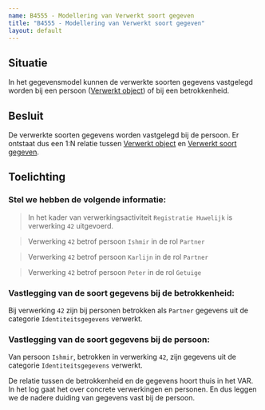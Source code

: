 ```yaml
---
name: B4555 - Modellering van Verwerkt soort gegeven
title: "B4555 - Modellering van Verwerkt soort gegeven"
layout: default
---
```

## Situatie
In het gegevensmodel kunnen de verwerkte soorten gegevens vastgelegd worden bij een persoon ([Verwerkt object](../../../gegevenswoordenboek/objecttypen/Verwerkt_object.md)) of bij een betrokkenheid. 

## Besluit
De verwerkte soorten gegevens worden vastgelegd bij de persoon. Er ontstaat dus een 1:N relatie tussen [Verwerkt object](../../../gegevenswoordenboek/objecttypen/Verwerkt_object.md) en [Verwerkt soort gegeven](../../../gegevenswoordenboek/objecttypen/Verwerkt_soort_gegeven.md).

## Toelichting
### Stel we hebben de volgende informatie:
>In het kader van verwerkingsactiviteit `Registratie Huwelijk` is verwerking `42` uitgevoerd.

>Verwerking `42` betrof persoon `Ishmir` in de rol `Partner`

>Verwerking `42` betrof persoon `Karlijn` in de rol `Partner`

>Verwerking `42` betrof persoon `Peter` in de rol `Getuige`


### Vastlegging van de soort gegevens bij de betrokkenheid:
Bij verwerking `42` zijn bij personen betrokken als `Partner` gegevens uit de categorie `Identiteitsgegevens` verwerkt.

### Vastlegging van de soort gegevens bij de persoon:
Van persoon `Ishmir`, betrokken in verwerking `42`, zijn gegevens uit de categorie `Identiteitsgegevens` verwerkt.

De relatie tussen de betrokkenheid en de gegevens hoort thuis in het VAR. In het log gaat het over concrete verwerkingen en personen. En dus leggen we de nadere duiding van gegevens vast bij de persoon.

